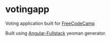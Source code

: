 # votingapp

Voting application built for [FreeCodeCamp](http://www.freecodecamp.com)

Built using [Angular-Fullstack](https://github.com/DaftMonk/generator-angular-fullstack) yeoman generator.



